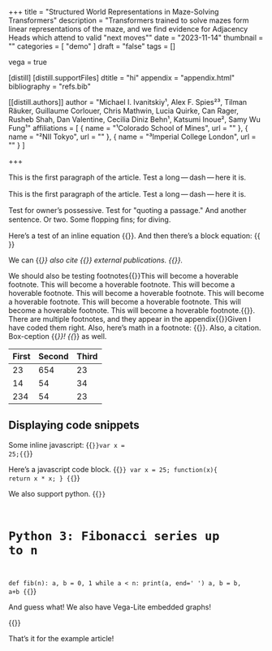+++
title = "Structured World Representations in Maze-Solving Transformers"
description = "Transformers trained to solve mazes form linear representations of the maze, and we find evidence for Adjacency Heads which attend to valid \"next moves\""
date = "2023-11-14"
thumbnail = ""
categories = [
  "demo"
]
draft = "false"
tags = []

vega = true

[distill]
  [distill.supportFiles]
  dtitle = "hi"
  appendix = "appendix.html"
  bibliography = "refs.bib"


[[distill.authors]]
author = "Michael I. Ivanitskiy¹, Alex F. Spies²³, Tilman Räuker, Guillaume Corlouer, Chris Mathwin, Lucia Quirke, Can Rager, Rusheb Shah, Dan Valentine, Cecilia Diniz Behn¹, Katsumi Inoue², Samy Wu Fung¹"
affiliations = [
  { name = "¹Colorado School of Mines", url = "" },
  { name = "²NII Tokyo", url = "" },
  { name = "³Imperial College London", url = "" }
]

+++


<d-abstract>
  <p>This is the ﬁrst paragraph of the article. Test a long — dash — here it is.</p>
</d-abstract>

This is the ﬁrst paragraph of the article. Test a long — dash — here it is.

Test for owner’s possessive. Test for "quoting a passage." And another sentence. Or two. Some ﬂopping ﬁns; for diving.

Here’s a test of an inline equation {{<math>}}c = a^2 + b^2{{</math>}}. And then there’s a block equation:
{{<math block="true">}}
  c = \pm \sqrt{ \sum_{i=0}^{n}{a^{222} + b^2}}
{{</math>}}

We can {{<cite bib="mercier2011humans">}} also cite {{<cite bib="gregor2015draw,mercier2011humans">}} external publications. {{<cite bib="dong2014image,dumoulin2016guide,mordvintsev2015inceptionism">}}.

We should also be testing footnotes{{<footnote>}}This will become a hoverable footnote. This will become a hoverable footnote. This will become a hoverable footnote. This will become a hoverable footnote. This will become a hoverable footnote. This will become a hoverable footnote. This will become a hoverable footnote. This will become a hoverable footnote.{{</footnote>}}. There are multiple footnotes, and they appear in the appendix{{<footnote>}}Given I have coded them right. Also, here’s math in a footnote: {{<math>}}c = \sum_0^i{x}{{</math>}}. Also, a citation. Box-ception {{<cite bib="gregor2015draw">}}! {{</footnote>}} as well.

| **First**  | **Second** | **Third** |
|---|---|---|
| 23  | 654 | 23  |
| 14  | 54  | 34  |
| 234  | 54  | 23  |

## Displaying code snippets

Some inline javascript: {{<code language="javascript">}}var x = 25;{{</code>}}

Here’s a javascript code block.
{{<code language="javascript" block="true">}}
var x = 25;
function(x){
  return x * x;
}
{{</code>}}

We also support python.
{{<code language="python" block="true">}}
# Python 3: Fibonacci series up to n
def fib(n):
  a, b = 0, 1
    while a &lt; n:
      print(a, end=' ')
      a, b = b, a+b
{{</code>}}

And guess what! We also have Vega-Lite embedded graphs!

{{<vega id="viz" spec="https://raw.githubusercontent.com/vega/vega/master/docs/examples/bar-chart.vg.json">}}

That’s it for the example article!

<!-- 
[[distill.authors]]
author = "Michael I. Ivanitskiy"
affiliations = [
  { name = "Colorado School of Mines", url = "" }
]

[[distill.authors]]
author = "Alex F. Spies"
affiliations = [
  { name = "Imperial College London", url = "" },
  { name = "NII Tokyo", url = "" }
]

[[distill.authors]]
author = "Tilman Räuker"
affiliations = []

[[distill.authors]]
author = "Guillaume Corlouer"
affiliations = []

[[distill.authors]]
author = "Chris Mathwin"
affiliations = []

[[distill.authors]]
author = "Lucia Quirke"
affiliations = []

[[distill.authors]]
author = "Can Rager"
affiliations = []

[[distill.authors]]
author = "Rusheb Shah"
affiliations = []

[[distill.authors]]
author = "Dan Valentine"
affiliations = []

[[distill.authors]]
author = "Cecilia Diniz Behn"
affiliations = [
  { name = "Colorado School of Mines", url = "" }
]

[[distill.authors]]
author = "Katsumi Inoue"
affiliations = [
  { name = "National Institute of Informatics, Tokyo", url = "" }
]

[[distill.authors]]
author = "Samy Wu Fung"
affiliations = [
  { name = "Colorado School of Mines", url = "" }
] -->